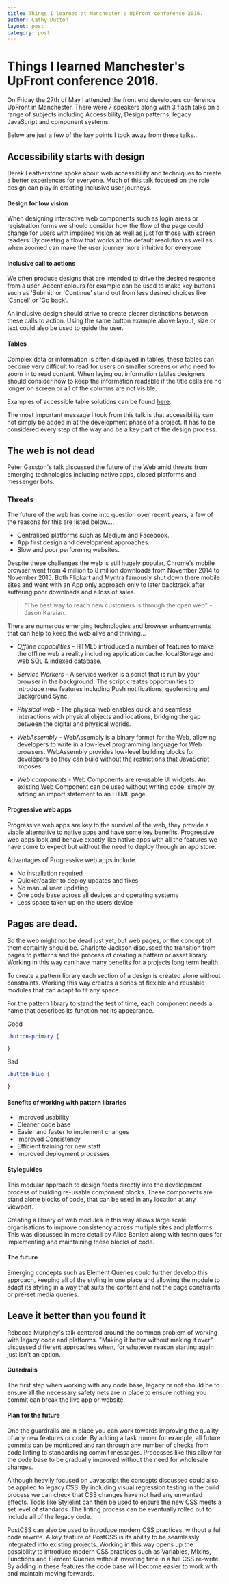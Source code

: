```yaml
---
title: Things I learned at Manchester's UpFront conference 2016.
author: Cathy Dutton
layout: post
category: post
---
```


# Things I learned Manchester's UpFront conference 2016.

On Friday the 27th of May I attended the front end developers conference UpFront in Manchester. There were 7
speakers along with 3 flash talks on a range of subjects including Accessibility, Design patterns,
legacy JavaScript and component systems.

Below are just a few of the key points I took away from these talks...

## Accessibility starts with design

Derek Featherstone spoke about web accessibility and techniques to create a better experiences for everyone.
Much of this talk focused on the role design can play in creating inclusive user journeys.

#### Design for low vision

When designing interactive web components such as login areas or registration forms we should consider
how the flow of the page could change for users with impaired vision as well as just for those with screen
readers. By creating a flow that works at the default resolution as well as when zoomed can make the
user journey more intuitive for everyone.

#### Inclusive call to actions

We often produce designs that are intended to drive the desired response from a user. Accent colours for
example can be used to make key buttons such as 'Submit' or 'Continue' stand out from less desired choices like
'Cancel' or 'Go back'.

An inclusive design should strive to create clearer distinctions between these calls to action. Using the same
button example above layout, size or text could also be used to guide the user.

[Buttons]: https://github.com/cathydutton/my-site/tree/master/assets/img/buttons-one.png "Button example one"
[Buttons]: https://github.com/cathydutton/my-site/tree/master/assets/img/buttons-two.png "Button example two"

#### Tables

Complex data or information is often displayed in tables, these tables can become very difficult to read for
users on smaller screens or who need to zoom in to read content. When laying out information tables designers
should consider how to keep the information readable if the title cells are no longer on screen or all of
the columns are not visible.

Examples of accessible table solutions can be found [here](examples.simplyaccesable.com/cell-headers).

The most important message I took from this talk is that accessibility can not simply be added in at the
development phase of a project. It has to be considered every step of the way and be a key part of the
design process.

## The web is not dead

Peter Gasston's talk discussed the future of the Web amid threats from emerging technologies including native
apps, closed platforms and messenger bots.

### Threats

The future of the web has come into question over recent years, a few of the reasons for this are
listed below....

* Centralised platforms such as Medium and Facebook.
* App first design and development approaches.
* Slow and poor performing websites.

Despite these challenges the web is still hugely popular, Chrome's mobile browser went from 4
million to 8 million downloads from November 2014 to November 2015. Both Flipkart and Myntra famously
shut down there mobile sites and went with an App only approach only to later backtrack after suffering poor
downloads and a loss of sales.

> "The best way to reach new customers is through the open web" - Jason Karaian.

There are numerous emerging technologies and browser enhancements that can help to keep the web alive and
thriving...

* _Offline capabilities_ - HTML5 introduced a number of features to make the offline web a reality including
application cache, localStorage and web SQL & indexed database.

* _Service Workers_  - A service worker is a script that is run by your browser in the background. The
script creates opportunities to introduce new features including Push notifications, geofencing and
Background Sync.

* _Physical web_ - The physical web enables quick and seamless interactions with physical objects and locations,
bridging the gap between the digital and physical worlds.

* _WebAssembly_ - WebAssembly is a binary format for the Web, allowing developers to write in a low-level
programming language for Web browsers. WebAssembly provides low-level building blocks for developers so
they can build without the restrictions that JavaScript imposes.

* _Web components_ - Web Components are re-usable UI widgets. An existing Web Component can
be used without writing code, simply by adding an import statement to an HTML page.

#### Progressive web apps

Progressive web apps are key to the survival of the web, they provide a viable alternative to native apps and
have some key benefits. Progressive web apps look and behave exactly like native apps with all the features
we have come to expect but without the need to deploy through an app store.

Advantages of Progressive web apps include...

* No installation required
* Quicker/easier to deploy updates and fixes
* No manual user updating
* One code base across all devices and operating systems
* Less space taken up on the users device

## Pages are dead.

So the web might not be dead just yet, but web pages, or the concept of them certainly should be.
Charlotte Jackson discussed the transition from pages to patterns and the process of creating a
pattern or asset library. Working in this way can have many benefits for a projects long term health.

To create a pattern library each section of a design is created alone without constraints. Working this way
creates a series of flexible and reusable modules that can adapt to fit any space.

For the pattern library to stand the test of time, each component needs a name that describes its function
not its appearance.

Good

```css
.button-primary {

}
```

Bad

```css
.button-blue {

}
```


#### Benefits of working with pattern libraries

*   Improved usability
*   Cleaner code base
*   Easier and faster to implement changes
*   Improved Consistency
*   Efficient training for new staff
*   Improved deployment processes

#### Styleguides
This modular approach to design feeds directly into the development process of building re-usable
component blocks. These components are stand alone blocks of code, that can be used in any location
at any viewport.

Creating a library of web modules in this way allows large scale organisations to improve consistency across
multiple sites and platforms. This was discussed in more detail by Alice Bartlett along with techniques for
implementing and maintaining these blocks of code.

#### The future

Emerging concepts such as Element Queries could further develop this approach, keeping all of the styling in
one place and allowing the module to adapt its styling in a way that suits the content and not
the page constraints or pre-set media queries.


## 	Leave it better than you found it

Rebecca Murphey's talk centered around the common problem of working with legacy code and platforms. "Making
it better without making it over" discussed different approaches when, for whatever reason starting again
just isn't an option.

#### Guardrails

The first step when working with any code base, legacy or not should be to ensure all the necessary safety nets
are in place to ensure nothing you commit can break the live app or website.

#### Plan for the future

One the guardrails are in place you can work towards improving the quality of any new features or code. By
adding a task runner for example, all future commits can be monitored and ran through any number of checks
from code linting to standardising commit messages. Processes like this allow for the code base to be
gradually improved without the need for wholesale changes.

Although heavily focused on Javascript the concepts discussed could also be applied to legacy CSS. By
including visual regression testing in the build process we can check that CSS changes have not had
any unwanted effects. Tools like Stylelint can then be used to ensure the new CSS meets a set level of
standards. The linting process can be eventually rolled out to include all of the legacy code.

PostCSS can also be used to introduce modern CSS practices, without a full code rewrite. A key feature of PostCSS
is its ability to be seamlessly integrated into existing projects. Working in this way opens up the
possibility to introduce modern CSS practices such as Variables, Mixins, Functions and Element Queries without
investing time in a full CSS re-write. By adding in these features the code base will become easier to work with
and maintain moving forwards.
